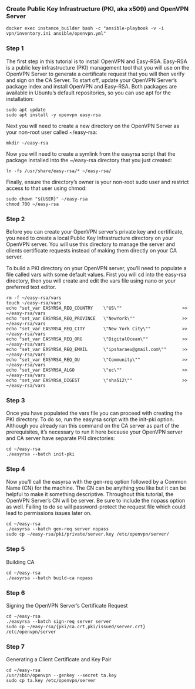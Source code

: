 
### Create Public Key Infrastructure (PKI, aka x509) and OpenVPN Server

`docker exec instance_builder bash -c "ansible-playbook -v -i vpn/inventory.ini ansible/openvpn.yml"`

### Step 1
The first step in this tutorial is to install OpenVPN and Easy-RSA. Easy-RSA is a public key infrastructure
(PKI) management tool that you will use on the OpenVPN Server to generate a certificate request that you will
then verify and sign on the CA Server.
To start off, update your OpenVPN Server’s package index and install OpenVPN and Easy-RSA. Both packages are
available in Ubuntu’s default repositories, so you can use apt for the installation:

```commandline
sudo apt update
sudo apt install -y openvpn easy-rsa
```

Next you will need to create a new directory on the OpenVPN Server as your non-root user called ~/easy-rsa:

`mkdir ~/easy-rsa`

Now you will need to create a symlink from the easyrsa script that the package installed into the ~/easy-rsa
directory that you just created:

`ln -fs /usr/share/easy-rsa/* ~/easy-rsa/`

Finally, ensure the directory’s owner is your non-root sudo user and restrict access to that user using chmod:

```commandline
sudo chown "${USER}" ~/easy-rsa
chmod 700 ~/easy-rsa
```

### Step 2
Before you can create your OpenVPN server’s private key and certificate, you need to create a local Public Key
Infrastructure directory on your OpenVPN server. You will use this directory to manage the server and clients
certificate requests instead of making them directly on your CA server.

To build a PKI directory on your OpenVPN server, you’ll need to populate a file called vars with some default
values. First you will cd into the easy-rsa directory, then you will create and edit the vars file using nano
or your preferred text editor.

```commandline
rm -f ~/easy-rsa/vars
touch ~/easy-rsa/vars
echo "set_var EASYRSA_REQ_COUNTRY    \"US\""                       >> ~/easy-rsa/vars
echo "set_var EASYRSA_REQ_PROVINCE   \"NewYork\""                  >> ~/easy-rsa/vars
echo "set_var EASYRSA_REQ_CITY       \"New York City\""            >> ~/easy-rsa/vars
echo "set_var EASYRSA_REQ_ORG        \"DigitalOcean\""             >> ~/easy-rsa/vars
echo "set_var EASYRSA_REQ_EMAIL      \"ipsharaev@gmail.com\""      >> ~/easy-rsa/vars
echo "set_var EASYRSA_REQ_OU         \"Community\""                >> ~/easy-rsa/vars
echo "set_var EASYRSA_ALGO           \"ec\""                       >> ~/easy-rsa/vars
echo "set_var EASYRSA_DIGEST         \"sha512\""                   >> ~/easy-rsa/vars
```

### Step 3
Once you have populated the vars file you can proceed with creating the PKI directory. To do so, run the easyrsa
script with the init-pki option. Although you already ran this command on the CA server as part of the prerequisites,
it’s necessary to run it here because your OpenVPN server and CA server have separate PKI directories:

```commandline
cd ~/easy-rsa
./easyrsa --batch init-pki
```

### Step 4
Now you’ll call the easyrsa with the gen-req option followed by a Common Name (CN) for the machine. The CN can be
anything you like but it can be helpful to make it something descriptive. Throughout this tutorial, the OpenVPN
Server’s CN will be server. Be sure to include the nopass option as well. Failing to do so will password-protect
the request file which could lead to permissions issues later on.

```commandline
cd ~/easy-rsa
./easyrsa --batch gen-req server nopass
sudo cp ~/easy-rsa/pki/private/server.key /etc/openvpn/server/
```

### Step 5
Building CA
```commandline
cd ~/easy-rsa
./easyrsa --batch build-ca nopass
```

### Step 6
Signing the OpenVPN Server’s Certificate Request

```commandline
cd ~/easy-rsa
./easyrsa --batch sign-req server server
sudo cp ~/easy-rsa/{pki/ca.crt,pki/issued/server.crt} /etc/openvpn/server
```

### Step 7
Generating a Client Certificate and Key Pair

```commandline
cd ~/easy-rsa
/usr/sbin/openvpn --genkey --secret ta.key
sudo cp ta.key /etc/openvpn/server
```
